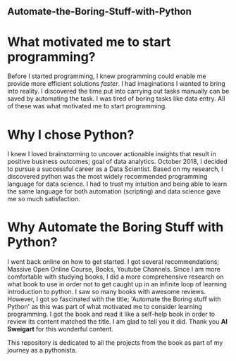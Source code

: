 ## Automate-the-Boring-Stuff-with-Python

# What motivated me to start programming?
Before I started programming, I knew programming could enable me provide more efficient solutions *faster*.
                              I had imaginations I wanted to bring into reality.
                              I discovered the time put into carrying out tasks manually can be saved by automating the task.
                              I was tired of boring tasks like data entry.
All of these was what motivated me to start programming.

# Why I chose Python?
I knew I loved brainstorming to uncover actionable insights that result in positive business outcomes; goal of data analytics.
October 2018, I decided to pursue a successful career as a Data Scientist. Based on my research, I discovered python was the most widely recommended programming language for data science. I had to trust my intuition and being able to learn the same language for both automation (scripting) and data science gave me so much satisfaction.

# Why Automate the Boring Stuff with Python?
I went back online on how to get started. I got several recommendations; Massive Open Online Course, Books, Youtube Channels. Since I am more comfortable with studying books, I did a more comprehensive research on what book to use in order not to get caught up in an infinite loop of learning introduction to python. I saw so many books with awesome reviews. However, I got so fascinated with the title; 'Automate the Boring stuff with Python' as this was part of what motivated me to consider learning programming. I got the book and read it like a self-help book in order to review its content matched the title. I am glad to tell you it did. Thank you **Al Sweigart** for this wonderful content.

This repository is dedicated to all the projects from the book as part of my journey as a pythonista.


